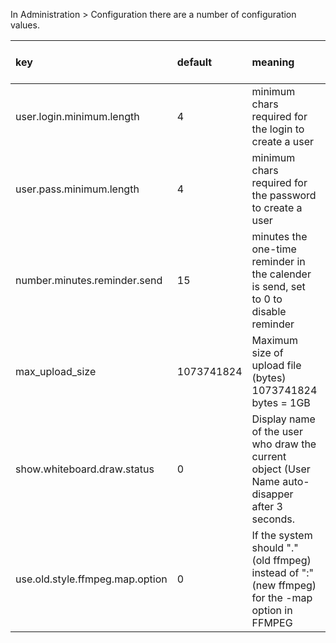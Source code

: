 In Administration > Configuration there are a number of configuration values.

| key | default | meaning | availabe since OpenMeetings version |
|:----|:--------|:--------|:------------------------------------|
| user.login.minimum.length | 4       | minimum chars required for the login to create a user | 1.9.x                               |
| user.pass.minimum.length | 4       | minimum chars required for the password to create a user | 1.9.x                               |
| number.minutes.reminder.send | 15      | minutes the one-time reminder in the calender is send, set to 0 to disable reminder | 1.9.x                               |
| max\_upload\_size | 1073741824 | Maximum size of upload file (bytes) 1073741824 bytes = 1GB | 1.8.x                               |
| show.whiteboard.draw.status | 0       | Display name of the user who draw the current object (User Name auto-disapper after 3 seconds. | 1.8.x                               |
| use.old.style.ffmpeg.map.option | 0       | If the system should "." (old ffmpeg) instead of ":" (new ffmpeg) for the -map option in FFMPEG | 1.9.x                               |